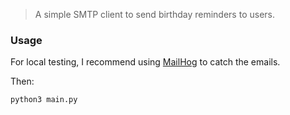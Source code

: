 > A simple SMTP client to send birthday reminders to users.

### Usage
For local testing, I recommend using [MailHog](https://github.com/mailhog/MailHog) to catch the emails.

Then:
```py
python3 main.py
```